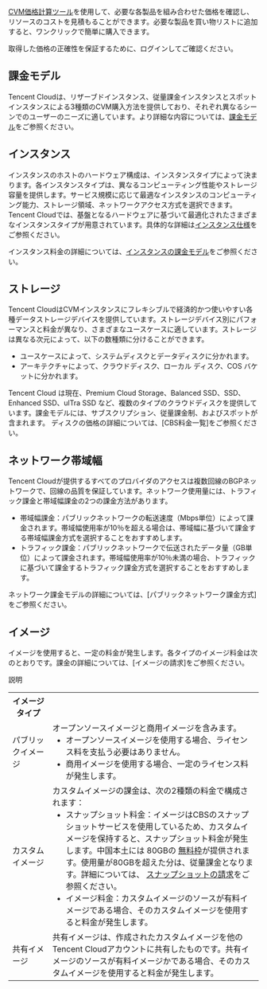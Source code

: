 [CVM価格計算ツール](https://buy.tencentcloud.com/price/cvm/calculator)を使用して、必要な各製品を組み合わせた価格を確認し、リソースのコストを見積もることができます。必要な製品を買い物リストに追加すると、ワンクリックで簡単に購入できます。

<dx-alert infotype="notice" title="">
取得した価格の正確性を保証するために、ログインしてご確認ください。
</dx-alert>

## 課金モデル

Tencent Cloudは、リザーブドインスタンス、従量課金インスタンスとスポットインスタンスによる3種類のCVM購入方法を提供しており、それぞれ異なるシーンでのユーザーのニーズに適しています。より詳細な内容については、[課金モデル](https://www.tencentcloud.com/document/product/213/2180)をご参照ください。  

## インスタンス

インスタンスのホストのハードウェア構成は、インスタンスタイプによって決まります。各インスタンスタイプは、異なるコンピューティング性能やストレージ容量を提供します。サービス規模に応じて最適なインスタンスのコンピューティング能力、ストレージ領域、ネットワークアクセス方式を選択できます。
Tencent Cloudでは、基盤となるハードウェアに基づいて最適化されたさまざまなインスタンスタイプが用意されています。具体的な詳細は[インスタンス仕様](https://intl.cloud.tencent.com/document/product/213/11518)をご参照ください。

インスタンス料金の詳細については、[インスタンスの課金モデル](https://intl.cloud.tencent.com/document/product/213/2180)をご参照ください。

## ストレージ

Tencent CloudはCVMインスタンスにフレキシブルで経済的かつ使いやすい各種データストレージデバイスを提供しています。ストレージデバイス別にパフォーマンスと料金が異なり、さまざまなユースケースに適しています。ストレージは異なる次元によって、以下の数種類に分けることができます。
- ユースケースによって、システムディスクとデータディスクに分かれます。
- アーキテクチャによって、クラウドディスク、ローカル ディスク、COS バケットに分かれます。

Tencent Cloud は現在、Premium Cloud Storage、Balanced SSD、SSD、Enhanced SSD、ulTra SSD など、複数のタイプのクラウドディスクを提供しています。課金モデルには、サブスクリプション、従量課金制、およびスポットが含まれます。
ディスクの価格の詳細については、[CBS料金一覧]をご参照ください。

## ネットワーク帯域幅

Tencent Cloudが提供するすべてのプロバイダのアクセスは複数回線のBGPネットワークで、回線の品質を保証しています。ネットワーク使用量には、トラフィック課金と帯域幅課金の2つの課金方法があります。
- 帯域幅課金：パブリックネットワークの転送速度（Mbps単位）によって課金されます。帯域幅使用率が10％を超える場合は、帯域幅に基づいて課金する帯域幅課金方式を選択することをおすすめします。
- トラフィック課金：パブリックネットワークで伝送されたデータ量（GB単位）によって課金されます。帯域幅使用率が10％未満の場合、トラフィックに基づいて課金するトラフィック課金方式を選択することをおすすめします。

ネットワーク課金モデルの詳細については、[パブリックネットワーク課金方式]をご参照ください。


## イメージ[](id:mirrorBilling)
イメージを使用すると、一定の料金が発生します。各タイプのイメージ料金は次のとおりです。課金の詳細については、[イメージの請求]をご参照ください。
<table>
<tr>
<th width="16%">イメージタイプ</th>説明</th>
</tr>
<tr>
<td>パブリックイメージ</td>
<td>オープンソースイメージと商用イメージを含みます。
<ul style="margin:0px">
<li>オープンソースイメージを使用する場合、ライセンス料を支払う必要はありません。</li>
<li>商用イメージを使用する場合、一定のライセンス料が発生します。
</li>
</ul>
</td>
</tr>
<tr>
<td>カスタムイメージ</td>
<td>
カスタムイメージの課金は、次の2種類の料金で構成されます：
<ul style="margin:0px">
<li>スナップショット料金：イメージはCBSのスナップショットサービスを使用しているため、カスタムイメージを保持すると、スナップショット料金が発生します。中国本土には 80GBの <a href="https://intl.cloud.tencent.com/document/product/362/32415">無料枠</a>が提供されます。使用量が80GBを超えた分は、従量課金となります。詳細については、 <a href="https://intl.cloud.tencent.com/document/product/362/32415">スナップショットの請求</a>をご参照ください。</li>
<li>イメージ料金：カスタムイメージのソースが有料イメージである場合、そのカスタムイメージを使用すると料金が発生します。</li>
</ul>
</td>
</tr>
<tr>
<td>共有イメージ</td>
<td>共有イメージは、作成されたカスタムイメージを他のTencent Cloudアカウントに共有したものです。共有イメージのソースが有料イメージかである場合、そのカスタムイメージを使用すると料金が発生します。</td>
</tr>
</table>


